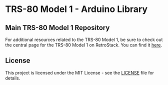 # TRS-80 Model 1 - Arduino Library

## Main TRS-80 Model 1 Repository

For additional resources related to the TRS-80 Model 1, be sure to check out the central page for the TRS-80 Model 1 on RetroStack. You can find it [here](https://www.github.com/RetroStack/TRS-80-Model-I).

## License

This project is licensed under the MIT License - see the [LICENSE](LICENSE) file for details.
